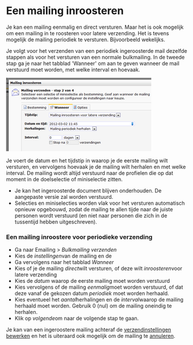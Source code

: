 # Een mailing inroosteren

Je kan een mailing eenmalig en direct versturen. Maar het is ook
mogelijk om een mailing in te roosteren voor latere verzending. Het is
tevens mogelijk de mailing periodiek te versturen. Bijvoorbeeld
wekelijks.

Je volgt voor het verzenden van een periodiek ingeroosterde mail
dezelfde stappen als voor het versturen van een normale bulkmailing. In
de tweede stap ga je naar het tabblad 'Wanneer' om aan te geven wanneer
de mail verstuurd moet worden, met welke interval en hoevaak.

![](../images/nlsettingsschedule.png)

Je voert de datum en het tijdstip in waarop je de eerste mailing wilt
versturen, en vervolgens hoevaak je de mailing wilt herhalen en met
welke interval. De mailing wordt altijd verstuurd naar de profielen die
op dat moment in de doelselectie of miniselectie zitten.

-   Je kan het ingeroosterde document blijven onderhouden. De aangepaste
    versie zal worden verstuurd.
-   Selecties en miniselecties worden vlak voor het versturen
    automatisch opnieuw opgebouwd, zodat de mailing te allen tijde naar
    de juiste personen wordt verstuurd (en niet naar personen die zich
    in de tussentijd hebben uitgeschreven).

### Een mailing inroostere voor periodieke verzending

-   Ga naar Emailing \> *Bulkmailing verzenden*
-   Kies de *instellingen*van de mailing en de
-   Ga vervolgens naar het tabblad *Wanneer*
-   Kies of je de mailing *direct*wilt versturen, of deze wilt
    *inroosteren*voor latere verzending
-   Kies de *datum* waarop de eerste mailing moet worden verstuurd
-   Kies vervolgens of de mailing *eenmalig*moet worden verstuurd, of
    dat deze vanaf de gekozen datum *periodiek* moet worden herhaald.
-   Kies eventueel het *aantal*herhalingen en de *interval*waarop de
    mailing herhaald moet worden. Gebruik 0 (nul) om de mailing oneindig
    te herhalen.
-   Klik op *volgende*om naar de volgende stap te gaan.

Je kan van een ingeroostere mailing achteraf de [verzendinstellingen
bewerken](#) en het is uiteraard ook mogelijk om de mailing te
[annuleren](#).

 
